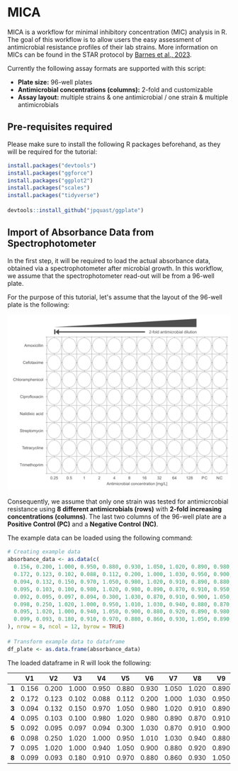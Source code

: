 # MICA

MICA is a workflow for minimal inhibitory concentration (MIC) analysis in R. The goal of this workflow is to allow users the easy assessment of antimicrobial resistance profiles of their lab strains. More information on MICs can be found in the STAR protocol by [Barnes et al., 2023](https://www.sciencedirect.com/science/article/pii/S2666166723004793).

Currently the following assay formats are supported with this script:

- **Plate size:**                               96-well plates
- **Antimicrobial concentrations (columns):**   2-fold and customizable
- **Assay layout:**                             multiple strains & one antimicrobial / one strain & multiple antimicrobials

## Pre-requisites required

Please make sure to install the following R packages beforehand, as they will be required for the tutorial:

```r
install.packages("devtools")
install.packages("ggforce")
install.packages("ggplot2")
install.packages("scales")
install.packages("tidyverse")

devtools::install_github("jpquast/ggplate")
```

## Import of Absorbance Data from Spectrophotometer

In the first step, it will be required to load the actual absorbance data, obtained via a spectrophotometer after microbial growth. In this workflow, we assume that the spectrophotometer read-out will be from a 96-well plate.

For the purpose of this tutorial, let's assume that the layout of the 96-well plate is the following:

![MICA](96-well_plate_example.png)

Consequently, we assume that only one strain was tested for antimicrcobial resistance using **8 different antimicrobials (rows)** with **2-fold increasing concentrations (columns)**. The last two columns of the 96-well plate are a **Positive Control (PC)** and a **Negative Control (NC)**.

The example data can be loaded using the following command:

```r
# Creating example data
absorbance_data <- as.data(c(
  0.156, 0.200, 1.000, 0.950, 0.880, 0.930, 1.050, 1.020, 0.890, 0.980, 0.850, 0.060,  # Row A
  0.172, 0.123, 0.102, 0.088, 0.112, 0.200, 1.000, 1.030, 0.950, 0.900, 0.880, 0.087,  # Row B
  0.094, 0.132, 0.150, 0.970, 1.050, 0.980, 1.020, 0.910, 0.890, 0.880, 1.060, 0.043,  # Row C
  0.095, 0.103, 0.100, 0.980, 1.020, 0.980, 0.890, 0.870, 0.910, 0.950, 1.030, 0.101,  # Row D
  0.092, 0.095, 0.097, 0.094, 0.300, 1.030, 0.870, 0.910, 0.900, 1.050, 0.890, 0.098,  # Row E
  0.098, 0.250, 1.020, 1.000, 0.950, 1.010, 1.030, 0.940, 0.880, 0.870, 1.060, 0.093,  # Row F
  0.095, 1.020, 1.000, 0.940, 1.050, 0.900, 0.880, 0.920, 0.890, 0.980, 0.860, 0.081,  # Row G
  0.099, 0.093, 0.180, 0.910, 0.970, 0.880, 0.860, 0.930, 1.050, 0.890, 1.020, 0.078   # Row H
), nrow = 8, ncol = 12, byrow = TRUE)

# Transform example data to dataframe
df_plate <- as.data.frame(absorbance_data)
```

The loaded dataframe in R will look the following:

|       | V1 | V2 | V3 | V4 | V5 | V6 | V7 | V8 | V9 | V10 | V11 | V12 |
|-------|-------|-------|-------|-------|-------|-------|-------|-------|-------|--------|--------|--------|
| **1** | 0.156 | 0.200 | 1.000 | 0.950 | 0.880 | 0.930 | 1.050 | 1.020 | 0.890 | 0.980  | 0.850  | 0.060  |
| **2** | 0.172 | 0.123 | 0.102 | 0.088 | 0.112 | 0.200 | 1.000 | 1.030 | 0.950 | 0.900  | 0.880  | 0.087  |
| **3** | 0.094 | 0.132 | 0.150 | 0.970 | 1.050 | 0.980 | 1.020 | 0.910 | 0.890 | 0.880  | 1.060  | 0.043  |
| **4** | 0.095 | 0.103 | 0.100 | 0.980 | 1.020 | 0.980 | 0.890 | 0.870 | 0.910 | 0.950  | 1.030  | 0.101  |
| **5** | 0.092 | 0.095 | 0.097 | 0.094 | 0.300 | 1.030 | 0.870 | 0.910 | 0.900 | 1.050  | 0.890  | 0.098  |
| **6** | 0.098 | 0.250 | 1.020 | 1.000 | 0.950 | 1.010 | 1.030 | 0.940 | 0.880 | 0.870  | 1.060  | 0.093  |
| **7** | 0.095 | 1.020 | 1.000 | 0.940 | 1.050 | 0.900 | 0.880 | 0.920 | 0.890 | 0.980  | 0.860  | 0.081  |
| **8** | 0.099 | 0.093 | 0.180 | 0.910 | 0.970 | 0.880 | 0.860 | 0.930 | 1.050 | 0.890  | 1.020  | 0.078  |